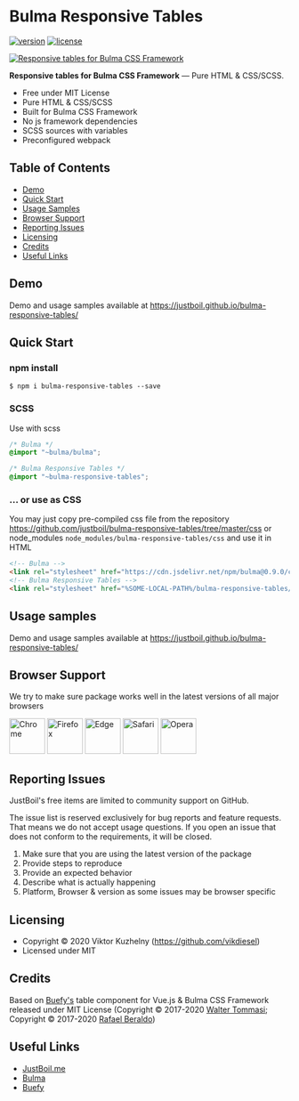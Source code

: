 # Bulma Responsive Tables

[![version](https://img.shields.io/badge/version-1.1.0-blue.svg)](https://justboil.github.io/bulma-responsive-tables/)  [![license](https://img.shields.io/badge/license-MIT-blue.svg)](https://justboil.github.io/bulma-responsive-tables/)

[![Responsive tables for Bulma CSS Framework](https://justboil.me/images/bulma-responsive-tables/repository-preview-hi-res.png)](https://justboil.github.io/bulma-responsive-tables/)

**Responsive tables for Bulma CSS Framework** &mdash; Pure HTML & CSS/SCSS.

* Free under MIT License
* Pure HTML & CSS/SCSS
* Built for Bulma CSS Framework
* No js framework dependencies
* SCSS sources with variables
* Preconfigured webpack

## Table of Contents

* [Demo](#demo)
* [Quick Start](#quick-start)
* [Usage Samples](#usage-samples)
* [Browser Support](#browser-support)
* [Reporting Issues](#reporting-issues)
* [Licensing](#licensing)
* [Credits](#credits)
* [Useful Links](#useful-links)

## Demo

Demo and usage samples available at https://justboil.github.io/bulma-responsive-tables/

## Quick Start

### npm install

```shell script
$ npm i bulma-responsive-tables --save
``` 

### SCSS

Use with scss

```scss
/* Bulma */
@import "~bulma/bulma";

/* Bulma Responsive Tables */
@import "~bulma-responsive-tables";
```

### ... or use as CSS

You may just copy pre-compiled css file from the repository https://github.com/justboil/bulma-responsive-tables/tree/master/css or node_modules `node_modules/bulma-responsive-tables/css` and use it in HTML

```html
<!-- Bulma -->
<link rel="stylesheet" href="https://cdn.jsdelivr.net/npm/bulma@0.9.0/css/bulma.min.css">
<!-- Bulma Responsive Tables -->
<link rel="stylesheet" href="%SOME-LOCAL-PATH%/bulma-responsive-tables/css/main.min.css">
```

## Usage samples

Demo and usage samples available at https://justboil.github.io/bulma-responsive-tables/

## Browser Support

We try to make sure package works well in the latest versions of all major browsers

<img src="https://justboil.me/images/browsers-svg/chrome.svg" width="64" height="64" alt="Chrome"> <img src="https://justboil.me/images/browsers-svg/firefox.svg" width="64" height="64" alt="Firefox"> <img src="https://justboil.me/images/browsers-svg/edge.svg" width="64" height="64" alt="Edge"> <img src="https://justboil.me/images/browsers-svg/safari.svg" width="64" height="64" alt="Safari"> <img src="https://justboil.me/images/browsers-svg/opera.svg" width="64" height="64" alt="Opera">

## Reporting Issues

JustBoil's free items are limited to community support on GitHub.

The issue list is reserved exclusively for bug reports and feature requests. That means we do not accept usage questions. If you open an issue that does not conform to the requirements, it will be closed.

1. Make sure that you are using the latest version of the package
2. Provide steps to reproduce
3. Provide an expected behavior
4. Describe what is actually happening 
5. Platform, Browser & version as some issues may be browser specific

## Licensing

* Copyright &copy; 2020 Viktor Kuzhelny (https://github.com/vikdiesel)
* Licensed under MIT

## Credits

Based on [Buefy's](https://github.com/buefy/buefy) table component for Vue.js & Bulma CSS Framework released under MIT License (Copyright &copy; 2017-2020 [Walter Tommasi](https://github.com/jtommy); Copyright &copy; 2017-2020 [Rafael Beraldo](https://github.com/rafaelpimpa))

## Useful Links

- [JustBoil.me](https://justboil.me)
- [Bulma](https://bulma.io)
- [Buefy](https://buefy.org)
